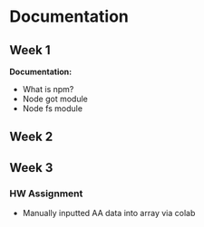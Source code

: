 # Documentation

## Week 1 
<b>Documentation:</b>
- What is npm?
- Node got module
- Node fs module

## Week 2

## Week 3
### HW Assignment
- Manually inputted AA data into array via colab
